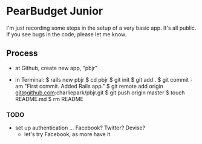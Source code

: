 # PearBudget Junior

I'm just recording some steps in the setup of a very basic app. It's all public. If you see bugs in the code, please let me know.


## Process

- at Github, create new app, "pbjr"

- in Terminal:
$ rails new pbjr
$ cd pbjr
$ git init
$ git add .
$ git commit -am "First commit. Added Rails app."
$ git remote add origin git@github.com:charliepark/pbjr.git
$ git push origin master
$ touch README.md
$ rm README




### TODO

- set up authentication ... Facebook? Twitter? Devise?
  - let's try Facebook, as more have it

